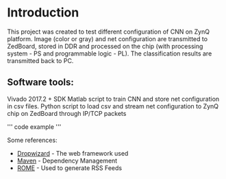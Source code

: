 # Introduction
This project was created to test different configuration of CNN on ZynQ platform. Image (color or gray) and net configuration are transmitted to ZedBoard, stored in DDR and processed on the chip (with processing system - PS and programmable logic - PL). The classification results are transmitted back to PC.

## Software tools:
Vivado 2017.2 + SDK
Matlab script to train CNN and store net configuration in csv files.
Python script to load csv and stream net configuration to ZynQ chip on ZedBoard through IP/TCP packets

'''
code example
'''

Some references:
* [Dropwizard](http://www.dropwizard.io/1.0.2/docs/) - The web framework used
* [Maven](https://maven.apache.org/) - Dependency Management
* [ROME](https://rometools.github.io/rome/) - Used to generate RSS Feeds
